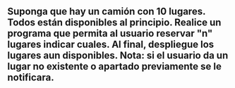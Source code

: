 ## Suponga que hay un camión con 10 lugares. Todos están disponibles al principio. Realice un programa que permita al usuario reservar "n" lugares indicar cuales. Al final, despliegue los lugares aun disponibles. Nota: si el usuario da un lugar no existente o apartado previamente se le notificara.